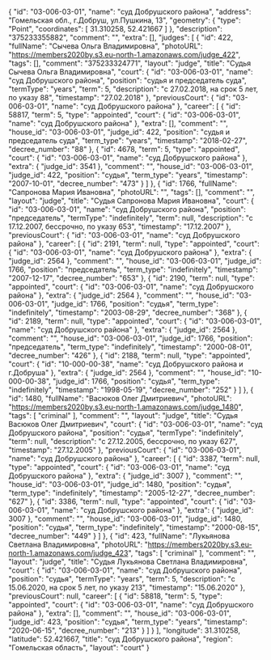{
    "id": "03-006-03-01",
    "name": "суд Добрушского района",
    "address": "Гомельская обл., г.Добруш, ул.Пушкина, 13",
    "geometry": {
        "type": "Point",
        "coordinates": [
            31.310258,
            52.421667
        ]
    },
    "description": "375233355882",
    "comment": "",
    "extra": [],
    "judges": [
        {
            "id": 422,
            "fullName": "Сычева Ольга Владимировна",
            "photoURL": "https://members2020by.s3.eu-north-1.amazonaws.com/judge_422",
            "tags": [],
            "comment": "375233324771",
            "layout": "judge",
            "title": "Судья Сычева Ольга Владимировна",
            "court": {
                "id": "03-006-03-01",
                "name": "суд Добрушского района",
                "position": "судья и председатель суда",
                "termType": "years",
                "term": 5,
                "description": "c 27.02.2018, на срок 5 лет, по указу 88",
                "timestamp": "27.02.2018"
            },
            "previousCourt": {
                "id": "03-006-03-01",
                "name": "суд Добрушского района"
            },
            "career": [
                {
                    "id": 58817,
                    "term": 5,
                    "type": "appointed",
                    "court": {
                        "id": "03-006-03-01",
                        "name": "суд Добрушского района"
                    },
                    "extra": [],
                    "comment": "",
                    "house_id": "03-006-03-01",
                    "judge_id": 422,
                    "position": "судья и председатель суда",
                    "term_type": "years",
                    "timestamp": "2018-02-27",
                    "decree_number": "88"
                },
                {
                    "id": 4678,
                    "term": 5,
                    "type": "appointed",
                    "court": {
                        "id": "03-006-03-01",
                        "name": "суд Добрушского района"
                    },
                    "extra": {
                        "judge_id": 3541
                    },
                    "comment": "",
                    "house_id": "03-006-03-01",
                    "judge_id": 422,
                    "position": "судья",
                    "term_type": "years",
                    "timestamp": "2007-10-01",
                    "decree_number": "473"
                }
            ]
        },
        {
            "id": 1766,
            "fullName": "Сапронова Мария Ивановна",
            "photoURL": "",
            "tags": [],
            "comment": "",
            "layout": "judge",
            "title": "Судья Сапронова Мария Ивановна",
            "court": {
                "id": "03-006-03-01",
                "name": "суд Добрушского района",
                "position": "председатель",
                "termType": "indefinitely",
                "term": null,
                "description": "c 17.12.2007, бессрочно, по указу 653",
                "timestamp": "17.12.2007"
            },
            "previousCourt": {
                "id": "03-006-03-01",
                "name": "суд Добрушского района"
            },
            "career": [
                {
                    "id": 2191,
                    "term": null,
                    "type": "appointed",
                    "court": {
                        "id": "03-006-03-01",
                        "name": "суд Добрушского района"
                    },
                    "extra": {
                        "judge_id": 2564
                    },
                    "comment": "",
                    "house_id": "03-006-03-01",
                    "judge_id": 1766,
                    "position": "председатель",
                    "term_type": "indefinitely",
                    "timestamp": "2007-12-17",
                    "decree_number": "653"
                },
                {
                    "id": 2190,
                    "term": null,
                    "type": "appointed",
                    "court": {
                        "id": "03-006-03-01",
                        "name": "суд Добрушского района"
                    },
                    "extra": {
                        "judge_id": 2564
                    },
                    "comment": "",
                    "house_id": "03-006-03-01",
                    "judge_id": 1766,
                    "position": "судья",
                    "term_type": "indefinitely",
                    "timestamp": "2003-08-29",
                    "decree_number": "368"
                },
                {
                    "id": 2189,
                    "term": null,
                    "type": "appointed",
                    "court": {
                        "id": "03-006-03-01",
                        "name": "суд Добрушского района"
                    },
                    "extra": {
                        "judge_id": 2564
                    },
                    "comment": "",
                    "house_id": "03-006-03-01",
                    "judge_id": 1766,
                    "position": "председатель",
                    "term_type": "indefinitely",
                    "timestamp": "2000-08-01",
                    "decree_number": "426"
                },
                {
                    "id": 2188,
                    "term": null,
                    "type": "appointed",
                    "court": {
                        "id": "10-000-00-38",
                        "name": "суд Добрушского района и г.Добруша"
                    },
                    "extra": {
                        "judge_id": 2564
                    },
                    "comment": "",
                    "house_id": "10-000-00-38",
                    "judge_id": 1766,
                    "position": "судья",
                    "term_type": "indefinitely",
                    "timestamp": "1998-05-19",
                    "decree_number": "252"
                }
            ]
        },
        {
            "id": 1480,
            "fullName": "Васюков Олег Дмитриевич",
            "photoURL": "https://members2020by.s3.eu-north-1.amazonaws.com/judge_1480",
            "tags": [
                "criminal"
            ],
            "comment": "",
            "layout": "judge",
            "title": "Судья Васюков Олег Дмитриевич",
            "court": {
                "id": "03-006-03-01",
                "name": "суд Добрушского района",
                "position": "судья",
                "termType": "indefinitely",
                "term": null,
                "description": "c 27.12.2005, бессрочно, по указу 627",
                "timestamp": "27.12.2005"
            },
            "previousCourt": {
                "id": "03-006-03-01",
                "name": "суд Добрушского района"
            },
            "career": [
                {
                    "id": 3387,
                    "term": null,
                    "type": "appointed",
                    "court": {
                        "id": "03-006-03-01",
                        "name": "суд Добрушского района"
                    },
                    "extra": {
                        "judge_id": 3007
                    },
                    "comment": "",
                    "house_id": "03-006-03-01",
                    "judge_id": 1480,
                    "position": "судья",
                    "term_type": "indefinitely",
                    "timestamp": "2005-12-27",
                    "decree_number": "627"
                },
                {
                    "id": 3386,
                    "term": null,
                    "type": "appointed",
                    "court": {
                        "id": "03-006-03-01",
                        "name": "суд Добрушского района"
                    },
                    "extra": {
                        "judge_id": 3007
                    },
                    "comment": "",
                    "house_id": "03-006-03-01",
                    "judge_id": 1480,
                    "position": "судья",
                    "term_type": "indefinitely",
                    "timestamp": "2000-08-15",
                    "decree_number": "449"
                }
            ]
        },
        {
            "id": 423,
            "fullName": "Лукьянова Светлана Владимировна",
            "photoURL": "https://members2020by.s3.eu-north-1.amazonaws.com/judge_423",
            "tags": [
                "criminal"
            ],
            "comment": "",
            "layout": "judge",
            "title": "Судья Лукьянова Светлана Владимировна",
            "court": {
                "id": "03-006-03-01",
                "name": "суд Добрушского района",
                "position": "судья",
                "termType": "years",
                "term": 5,
                "description": "c 15.06.2020, на срок 5 лет, по указу 213",
                "timestamp": "15.06.2020"
            },
            "previousCourt": null,
            "career": [
                {
                    "id": 58818,
                    "term": 5,
                    "type": "appointed",
                    "court": {
                        "id": "03-006-03-01",
                        "name": "суд Добрушского района"
                    },
                    "extra": [],
                    "comment": "",
                    "house_id": "03-006-03-01",
                    "judge_id": 423,
                    "position": "судья",
                    "term_type": "years",
                    "timestamp": "2020-06-15",
                    "decree_number": "213"
                }
            ]
        }
    ],
    "longitude": 31.310258,
    "latitude": 52.421667,
    "title": "суд Добрушского района",
    "region": "Гомельская область",
    "layout": "court"
}